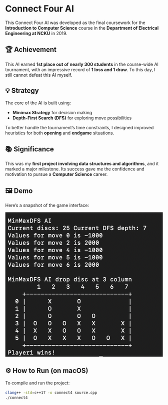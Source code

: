 # Connect Four AI

This Connect Four AI was developed as the final coursework for the **Introduction to Computer Science** course in the **Department of Electrical Engineering at NCKU** in 2019. 

## 🏆 Achievement

This AI earned **1st place out of nearly 300 students** in the course-wide AI tournament, with an impressive record of **1 loss and 1 draw**. To this day, I still cannot defeat this AI myself.

## 💡 Strategy

The core of the AI is built using:

- **Minimax Strategy** for decision making  
- **Depth-First Search (DFS)** for exploring move possibilities

To better handle the tournament’s time constraints, I designed improved heuristics for both **opening** and **endgame** situations.

## 📚 Significance

This was my **first project involving data structures and algorithms**, and it marked a major milestone. Its success gave me the confidence and motivation to pursue a **Computer Science** career.

## 🖼️ Demo

Here’s a snapshot of the game interface:

![Game Demo](assets/example.png)

## ⚙️ How to Run (on macOS)

To compile and run the project:

```bash
clang++ -std=c++17 -o connect4 source.cpp
./connect4
